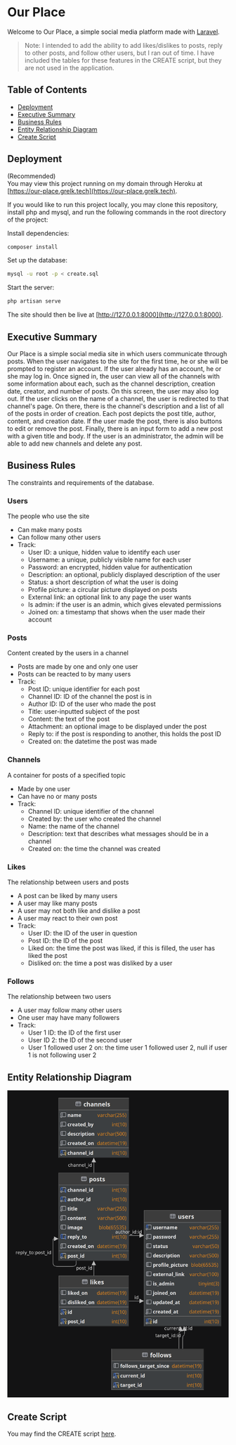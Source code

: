 # Our Place

Welcome to Our Place, a simple social media platform made with 
[Laravel](https://laravel.com).

> Note: I intended to add the ability to add likes/dislikes to posts, reply to other
> posts, and follow other users, but I ran out of time. I have included the tables
> for these features in the CREATE script, but they are not used in the application.

## Table of Contents

* [Deployment](#deployment)
* [Executive Summary](#executive-summary)
* [Business Rules](#business-rules)
* [Entity Relationship Diagram](#entity-relationship-diagram)
* [Create Script](#create-script)

## Deployment

(Recommended)  
You may view this project running on my domain through Heroku at
[https://our-place.grelk.tech](https://our-place.grelk.tech).

If you would like to run this project locally, you may clone this repository, install
php and mysql, and run the following commands in the root directory of the project:

Install dependencies:

```bash
composer install
```

Set up the database:

```bash
mysql -u root -p < create.sql
```

Start the server:

```bash
php artisan serve
```

The site should then be live at [http://127.0.0.1:8000](http://127.0.0.1:8000).

## Executive Summary

Our Place is a simple social media site in which users communicate through posts. When
the user navigates to the site for the first time, he or she will be prompted to
register an account. If the user already has an account, he or she may log in. Once
signed in, the user can view all of the channels with some information about each,
such as the channel description, creation date, creator, and number of posts. On this
screen, the user may also log out. If the user clicks on the name of a channel, the
user is redirected to that channel's page. On there, there is the channel's 
description and a list of all of the posts in order of creation. Each post depicts 
the post title, author, content, and creation date. If the user made the post, there
is also buttons to edit or remove the post. Finally, there is an input form to add
a new post with a given title and body. If the user is an administrator, the admin
will be able to add new channels and delete any post.

## Business Rules

The constraints and requirements of the database.

### Users

The people who use the site

* Can make many posts
* Can follow many other users
* Track:
    * User ID: a unique, hidden value to identify each user
    * Username: a unique, publicly visible name for each user
    * Password: an encrypted, hidden value for authentication
    * Description: an optional, publicly displayed description of the user
    * Status: a short description of what the user is doing
    * Profile picture: a circular picture displayed on posts
    * External link: an optional link to any page the user wants
    * Is admin: if the user is an admin, which gives elevated permissions
    * Joined on: a timestamp that shows when the user made their account

### Posts

Content created by the users in a channel

* Posts are made by one and only one user
* Posts can be reacted to by many users
* Track:
    * Post ID: unique identifier for each post
    * Channel ID: ID of the channel the post is in
    * Author ID: ID of the user who made the post
    * Title: user-inputted subject of the post
    * Content: the text of the post
    * Attachment: an optional image to be displayed under the post
    * Reply to: if the post is responding to another, this holds the post ID
    * Created on: the datetime the post was made

### Channels

A container for posts of a specified topic

* Made by one user
* Can have no or many posts
* Track:
    * Channel ID: unique identifier of the channel
    * Created by: the user who created the channel
    * Name: the name of the channel
    * Description: text that describes what messages should be in a channel
    * Created on: the time the channel was created

### Likes

The relationship between users and posts

* A post can be liked by many users
* A user may like many posts
* A user may not both like and dislike a post
* A user may react to their own post
* Track:
    * User ID: the ID of the user in question
    * Post ID: the ID of the post
    * Liked on: the time the post was liked, if this is filled, the user has liked the post
    * Disliked on: the time a post was disliked by a user

### Follows

The relationship between two users

* A user may follow many other users
* One user may have many followers
* Track:
    * User 1 ID: the ID of the first user
    * User ID 2: the ID of the second user
    * User 1 followed user 2 on: the time user 1 followed user 2, null if user 1 is not following user 2

## Entity Relationship Diagram

![Entity Relationship Diagram](our_place.png)

## Create Script

You may find the CREATE script [here](create.sql).
